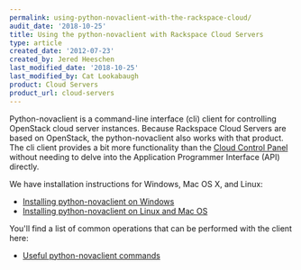 ```yaml
---
permalink: using-python-novaclient-with-the-rackspace-cloud/
audit_date: '2018-10-25'
title: Using the python-novaclient with Rackspace Cloud Servers
type: article
created_date: '2012-07-23'
created_by: Jered Heeschen
last_modified_date: '2018-10-25'
last_modified_by: Cat Lookabaugh
product: Cloud Servers
product_url: cloud-servers
---
```


Python-novaclient is a command-line interface (cli) client for controlling
OpenStack cloud server instances.  Because Rackspace Cloud Servers are based on
OpenStack, the python-novaclient also works with that product. The cli client
provides a bit more functionality than the
[Cloud Control Panel](https://login.rackspace.com) without needing to delve
into the Application Programmer Interface (API) directly.

We have installation instructions for Windows, Mac OS X, and Linux:

-   [Installing python-novaclient on
    Windows](/support/how-to/installing-python-novaclient-on-windows)
-   [Installing python-novaclient on Linux and Mac
    OS](https://developer.rackspace.com/blog/getting-started-using-python-novaclient-to-manage-cloud-servers/)

You'll find a list of common operations that can be performed with the
client here:

-   [Useful python-novaclient
    commands](/support/how-to/useful-python-novaclient-commands)

